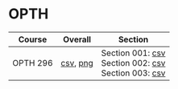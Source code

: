 # OPTH

| Course | Overall | Section |
| ------ | ------- | ------- |
| OPTH 296 | [csv](https://github.com/UCSD-Historical-Enrollment-Data/2025Spring/blob/main/overall/OPTH%20296.csv), [png](https://raw.githubusercontent.com/UCSD-Historical-Enrollment-Data/2025Spring/main/plot_overall/OPTH%20296.png) | Section 001: [csv](https://github.com/UCSD-Historical-Enrollment-Data/2025Spring/blob/main/section/OPTH%20296_001.csv)<br>Section 002: [csv](https://github.com/UCSD-Historical-Enrollment-Data/2025Spring/blob/main/section/OPTH%20296_002.csv)<br>Section 003: [csv](https://github.com/UCSD-Historical-Enrollment-Data/2025Spring/blob/main/section/OPTH%20296_003.csv) |
